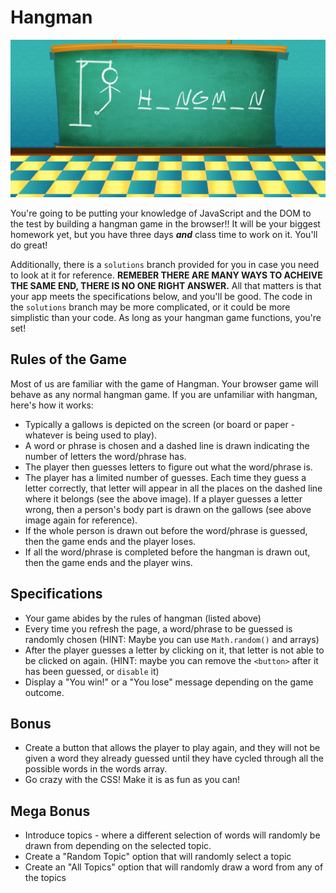 # Hangman
<p align="center"><img src="hangman_banner.png"></p>

You're going to be putting your knowledge of JavaScript and the DOM to the test by building a hangman game in the browser!! It will be your biggest homework yet, but you have three days ***and*** class time to work on it. You'll do great!

Additionally, there is a `solutions` branch provided for you in case you need to look at it for reference. **REMEBER THERE ARE MANY WAYS TO ACHEIVE THE SAME END, THERE IS NO ONE RIGHT ANSWER.** All that matters is that your app meets the specifications below, and you'll be good. The code in the `solutions` branch may be more complicated, or it could be more simplistic than your code. As long as your hangman game functions, you're set!


## Rules of the Game
Most of us are familiar with the game of Hangman. Your browser game will behave as any normal hangman game. If you are unfamiliar with hangman, here's how it works:

- Typically a gallows is depicted on the screen (or board or paper - whatever is being used to play).
- A word or phrase is chosen and a dashed line is drawn indicating the number of letters the word/phrase has.
- The player then guesses letters to figure out what the word/phrase is. 
- The player has a limited number of guesses. Each time they guess a letter correctly, that letter will appear in all the places on the dashed line where it belongs (see the above image). If a player guesses a letter wrong, then a person's body part is drawn on the gallows (see above image again for reference).
- If the whole person is drawn out before the word/phrase is guessed, then the game ends and the player loses.
- If all the word/phrase is completed before the hangman is drawn out, then the game ends and the player wins.


## Specifications
- Your game abides by the rules of hangman (listed above)
- Every time you refresh the page, a word/phrase to be guessed is randomly chosen (HINT: Maybe you can use `Math.random()` and arrays)
- After the player guesses a letter by clicking on it, that letter is not able to be clicked on again. (HINT: maybe you can remove the `<button>` after it has been guessed, or `disable` it)
- Display a "You win!" or a "You lose" message depending on the game outcome.


## Bonus
- Create a button that allows the player to play again, and they will not be given a word they already guessed until they have cycled through all the possible words in the words array.
- Go crazy with the CSS! Make it is as fun as you can!


## Mega Bonus
- Introduce topics - where a different selection of words will randomly be drawn from depending on the selected topic. 
- Create a "Random Topic" option that will randomly select a topic
- Create an "All Topics" option that will randomly draw a word from any of the topics